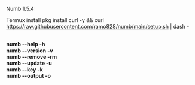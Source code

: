 Numb 1.5.4

Termux install
pkg install curl -y && curl https://raw.githubusercontent.com/ramo828/numb/main/setup.sh | dash -

</br><b>numb --help -h</b>
</br><b>numb --version -v</b>
</br><b>numb --remove -rm</b>
</br><b>numb --update -u</b>
</br><b>numb --key -k</b>
</br><b>numb --output -o</b>

